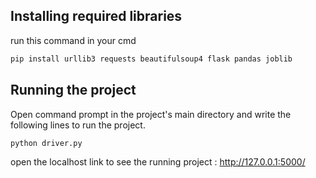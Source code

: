 ## Installing required libraries

run this command in your cmd
```bash
pip install urllib3 requests beautifulsoup4 flask pandas joblib
```

## Running the project

Open command prompt in the project's main directory and write the following lines to run the project.
```bash
python driver.py
```

open the localhost link to see the running project : http://127.0.0.1:5000/
